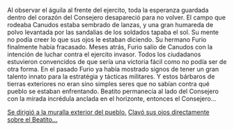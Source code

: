 Al observar el águila al frente del ejercito, toda la esperanza guardada dentro del corazón del Consejero desapareció para no volver. 
El campo que rodeaba Canudos estaba sembrado de lanzas, y una gran humareda de polvo levantada por las sandalias de los soldados tapaba el sol.
Su mente no podía creer lo que sus ojos le estaban diciendo. Su hermano Furio finalmente había fracasado. Meses atrás, Furio salío de 
Canudos con la intención de luchar contra el ejercito invasor. Todos los ciudadanos estuvieron convencidos de que sería una victoria
fácil como no podía ser de otra forma. En el pasado Furio ya había mostrado signos de tener un gran talento innato para la estratégia 
y tácticas militares. Y estos bárbaros de tierras exteriores no eran sino simples seres que no sabían contra qué pueblo se estaban enfrentando.
Beatito permanecía al lado del Consejero con la mirada incrédula anclada en el horizonte, entonces el Consejero...

[Se dirigió a la muralla exterior del pueblo.](muralla/muralla.md)
[Clavó sus ojos directamente sobre el Beatito...](rebelion/inicio-rebelion.md)